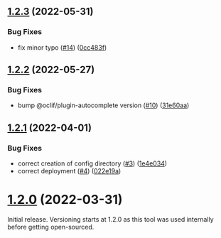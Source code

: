 ## [1.2.3](https://github.com/nuance-communications/mix-cli/compare/v1.2.2...v1.2.3) (2022-05-31)


### Bug Fixes

* fix minor typo ([#14](https://github.com/nuance-communications/mix-cli/issues/14)) ([0cc483f](https://github.com/nuance-communications/mix-cli/commit/0cc483fb39e0d8c9685cd297e91b8f47cb5792cf))

## [1.2.2](https://github.com/nuance-communications/mix-cli/compare/v1.2.1...v1.2.2) (2022-05-27)


### Bug Fixes

* bump @oclif/plugin-autocomplete version ([#10](https://github.com/nuance-communications/mix-cli/issues/10)) ([31e60aa](https://github.com/nuance-communications/mix-cli/commit/31e60aadb46cbae71cae76db96d988ce8c13b40a))

## [1.2.1](https://github.com/nuance-communications/mix-cli/compare/v1.2.0...v1.2.1) (2022-04-01)


### Bug Fixes

* correct creation of config directory ([#3](https://github.com/nuance-communications/mix-cli/issues/3)) ([1e4e034](https://github.com/nuance-communications/mix-cli/commit/1e4e0346b6c28cfcc8f0bc65c976ce40f4261c39))
* correct deployment ([#4](https://github.com/nuance-communications/mix-cli/issues/4)) ([022e19a](https://github.com/nuance-communications/mix-cli/commit/022e19abb88e9acd5fca3c5a354547c43434d091))

# [1.2.0](https://github.com/nuance-communications/mix-cli/compare/v1.1.0...v1.2.0) (2022-03-31)
Initial release. Versioning starts at 1.2.0 as this tool was used internally before
getting open-sourced.
